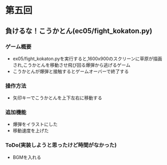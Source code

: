 # 第五回
## 負けるな！こうかとん(ec05/fight_kokaton.py)
### ゲーム概要
- ex05/fight_kokaton.pyを実行すると,1600x900のスクリーンに草原が描画され,こうかとんを移動させ飛び回る爆弾から逃げるゲーム
- こうかとんが爆弾と接触するとゲームオーバーで終了する
### 操作方法
- 矢印キーでこうかとんを上下左右に移動する
### 追加機能
- 爆弾をイラストにした
- 移動速度を上げた
### ToDo(実装しようと思ったけど時間がなかった)
- BGMを入れる